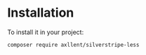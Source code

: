 # Installation

To install it in your project:

```shell
composer require axllent/silverstripe-less
```
